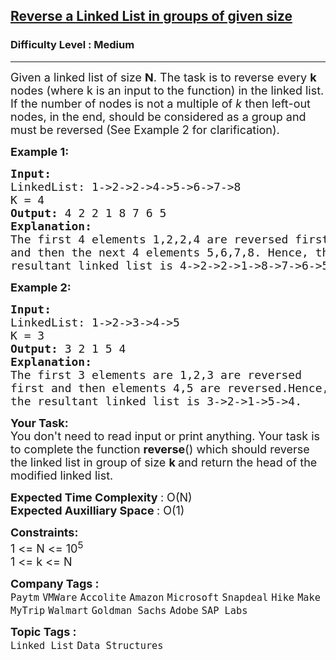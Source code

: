 <h2><a href="https://www.geeksforgeeks.org/problems/reverse-a-linked-list-in-groups-of-given-size/1?page=4&difficulty=Medium&sortBy=submissions">Reverse a Linked List in groups of given size</a></h2><h3>Difficulty Level : Medium</h3><hr><div class="problems_problem_content__Xm_eO"><p><span style="font-size: 18px;">Given a linked list of size <strong>N</strong>. The task is to reverse every <strong>k</strong> nodes (where k is an input to the function) in the linked list. If the number of nodes is not a multiple of&nbsp;<em>k</em>&nbsp;then left-out nodes, in the end, should be considered as a group and must be&nbsp;reversed (See Example 2 for clarification).</span></p>
<p><span style="font-size: 18px;"><strong>Example 1:</strong></span></p>
<pre><span style="font-size: 18px;"><strong>Input:
</strong>LinkedList: 1-&gt;2-&gt;2-&gt;4-&gt;5-&gt;6-&gt;7-&gt;8
K = 4
<strong>Output: </strong>4&nbsp;2&nbsp;2&nbsp;1&nbsp;8&nbsp;7&nbsp;6&nbsp;5 
<strong>Explanation:</strong> 
The first 4 elements 1,2,2,4 are reversed first 
and then the next 4 elements 5,6,7,8. Hence, the 
resultant linked list is 4-&gt;2-&gt;2-&gt;1-&gt;8-&gt;7-&gt;6-&gt;5.</span>
</pre>
<p><span style="font-size: 18px;"><strong>Example 2:</strong></span></p>
<pre><span style="font-size: 18px;"><strong>Input:
</strong>LinkedList: 1-&gt;2-&gt;3-&gt;4-&gt;5
K = 3
<strong>Output: </strong>3 2 1 5 4 
<strong>Explanation: </strong>
The first 3 elements are 1,2,3 are reversed 
first and then elements 4,5 are reversed.Hence, 
the resultant linked list is 3-&gt;2-&gt;1-&gt;5-&gt;4.</span>
</pre>
<p><span style="font-size: 18px;"><strong>Your Task:</strong><br>You don't need to read input or print anything. Your task is to complete the function&nbsp;<strong>reverse</strong>() which should reverse the linked list in group of size <strong>k&nbsp;</strong>and return the head of the modified linked list.</span></p>
<p><span style="font-size: 18px;"><strong>Expected Time Complexity </strong>: O(N)<br><strong>Expected Auxilliary Space </strong>: O(1)</span></p>
<div><span style="font-size: 18px;"><strong>Constraints:</strong></span></div>
<div><span style="font-size: 18px;">1 &lt;= N &lt;= 10<sup>5</sup></span><br><span style="font-size: 18px;">1 &lt;= k &lt;= N</span></div></div><p><span style=font-size:18px><strong>Company Tags : </strong><br><code>Paytm</code>&nbsp;<code>VMWare</code>&nbsp;<code>Accolite</code>&nbsp;<code>Amazon</code>&nbsp;<code>Microsoft</code>&nbsp;<code>Snapdeal</code>&nbsp;<code>Hike</code>&nbsp;<code>MakeMyTrip</code>&nbsp;<code>Walmart</code>&nbsp;<code>Goldman Sachs</code>&nbsp;<code>Adobe</code>&nbsp;<code>SAP Labs</code>&nbsp;<br><p><span style=font-size:18px><strong>Topic Tags : </strong><br><code>Linked List</code>&nbsp;<code>Data Structures</code>&nbsp;